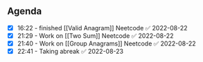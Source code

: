 ## Agenda
- [x] 16:22 - finished [[Valid Anagram]] Neetcode ✅ 2022-08-22
- [x] 21:29 - Work on [[Two Sum]] Neetcode ✅ 2022-08-22
- [x] 21:40 - Work on [[Group Anagrams]] Neetcode ✅ 2022-08-22
- [x] 22:41 - Taking abreak ✅ 2022-08-23